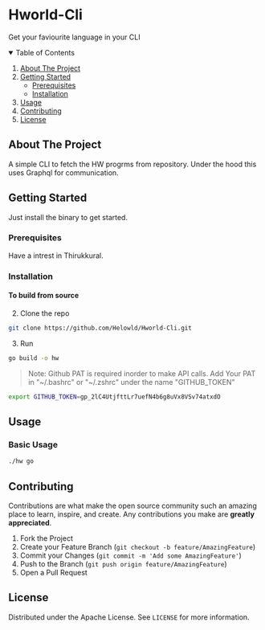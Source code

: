 # Hworld-Cli

Get your faviourite language in your CLI

<details open="open">
  <summary>Table of Contents</summary>
  <ol>
    <li>
      <a href="#about-the-project">About The Project</a>
    </li>
    <li>
      <a href="#getting-started">Getting Started</a>
      <ul>
        <li><a href="#prerequisites">Prerequisites</a></li>
        <li><a href="#installation">Installation</a></li>
      </ul>
    </li>
    <li><a href="#usage">Usage</a></li>
<!--     <li><a href="#roadmap">Roadmap</a></li> -->
    <li><a href="#contributing">Contributing</a></li>
    <li><a href="#license">License</a></li>
<!--     <li><a href="#contact">Contact</a></li> -->
<!--     <li><a href="#acknowledgements">Acknowledgements</a></li> -->
  </ol>
</details>



<!-- ABOUT THE PROJECT -->
## About The Project

<!-- ![image](https://user-images.githubusercontent.com/60929919/133881031-14c41c2e-bbde-450a-a98f-adf650c405d8.png) -->

A simple CLI to fetch the HW progrms from repository. Under the hood this uses Graphql for communication.

<!-- GETTING STARTED -->
## Getting Started
Just install the binary to get started.

### Prerequisites

Have a intrest in Thirukkural.

### Installation
#### To build from source 
2. Clone the repo
```sh
git clone https://github.com/Helowld/Hworld-Cli.git
```

3. Run 
```sh
go build -o hw
```

> Note: Github PAT is required inorder to make API calls. Add Your PAT in "~/.bashrc" or "~/.zshrc" under the name "GITHUB_TOKEN"
```sh
export GITHUB_TOKEN=gp_2lC4UtjfttLr7uefN4b6g8uVx8VSv74atxdO
```


<!-- USAGE EXAMPLES -->
## Usage
### Basic Usage

```sh
./hw go
  ```

<!-- _For more examples, please refer to the [Documentation](https://example.com)_ -->

<!-- ROADMAP -->
<!-- ## Roadmap
See the [open issues](https://github.com/othneildrew/Best-README-Template/issues) for a list of proposed features (and known issues).
 -->

<!-- CONTRIBUTING -->
## Contributing

Contributions are what make the open source community such an amazing place to learn, inspire, and create. Any contributions you make are **greatly appreciated**.

1. Fork the Project
2. Create your Feature Branch (`git checkout -b feature/AmazingFeature`)
3. Commit your Changes (`git commit -m 'Add some AmazingFeature'`)
4. Push to the Branch (`git push origin feature/AmazingFeature`)
5. Open a Pull Request



<!-- LICENSE -->
## License

Distributed under the Apache License. See `LICENSE` for more information.



<!-- CONTACT -->
<!-- ## Contact
Your Name - [@your_twitter](https://twitter.com/your_username) - email@example.com
Project Link: [https://github.com/your_username/repo_name](https://github.com/your_username/repo_name) -->



<!-- ACKNOWLEDGEMENTS -->
<!-- ## Acknowledgements
* [GitHub Emoji Cheat Sheet](https://www.webpagefx.com/tools/emoji-cheat-sheet)
* [Img Shields](https://shields.io)
* [Choose an Open Source License](https://choosealicense.com)
* [GitHub Pages](https://pages.github.com)
* [Animate.css](https://daneden.github.io/animate.css)
* [Loaders.css](https://connoratherton.com/loaders)
* [Slick Carousel](https://kenwheeler.github.io/slick)
* [Smooth Scroll](https://github.com/cferdinandi/smooth-scroll)
* [Sticky Kit](http://leafo.net/sticky-kit)
* [JVectorMap](http://jvectormap.com)
* [Font Awesome](https://fontawesome.com) -->
